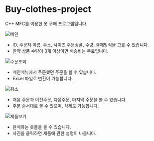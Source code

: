 # Buy-clothes-project


C++ MFC를 이용한 옷 구매 프로그램입니다.




![메인](https://user-images.githubusercontent.com/45312005/167064836-cb1cd931-76b2-46bc-aac5-bd9afc7aa779.PNG)

- ID, 주문자 이름, 주소, 사이즈 주문상품, 수량, 결제방식을 고를 수 있습니다.
- 만약 상품 수량이 3개 이상이면 배송비는 무료입니다.


![주문조회](https://user-images.githubusercontent.com/45312005/167064843-23aa46b0-3b5a-4ce4-ba39-f1e3095222f9.PNG)

- 메인메뉴에서 주문했던 주문을 볼 수 있습니다.
- Excel 파일로 변환이 가능합니다.

![취소](https://user-images.githubusercontent.com/45312005/167064850-ecae5dc3-0f79-4b1f-b5e1-8465e64567ed.PNG)

- 처음 주문과 이전주문, 다음주문, 마지막 주문을 볼 수 있습니다.
- 주문 순서대로 볼 수 있으며, 삭제도 가능합니다.

![제품보기](https://user-images.githubusercontent.com/45312005/167064858-8c19d59a-9041-4e34-85b9-8f76d5819ef9.PNG)

- 판매하는 옷들을 볼 수 있습니다.
- 사진을 클릭하면 제품에 관한 설명이 나옵니다.

